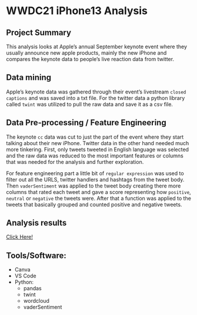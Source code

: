 # WWDC21 iPhone13 Analysis
## Project Summary
This analysis looks at Apple’s annual September keynote event where they usually announce new apple products, mainly the new iPhone and compares the keynote data to people’s live reaction data from twitter.
## Data mining 
Apple’s keynote data was gathered through their event’s livestream `closed captions` and was saved into a txt file. For the twitter data a python library called `twint` was utilized to pull the raw data and save it as a csv file.
## Data Pre-processing / Feature Engineering 
The keynote `cc` data was cut to just the part of the event where they start talking about their new iPhone. Twitter data in the other hand needed much more tinkering. First, only tweets tweeted in English language was selected and the raw data was reduced to the most important features or columns that was needed for the analysis and further exploration.

For feature engineering part a little bit of `regular expression` was used to filter out all the URLS, twitter handlers and hashtags from the tweet body. Then `vaderSentiment` was applied to the tweet body creating there more columns that rated each tweet and gave a score representing how `positive`, `neutral` or `negative` the tweets were. After that a function was applied to the tweets that basically grouped and counted positive and negative tweets. 
## Analysis results 
[Click Here!](Analysis_illustration_1.2.pdf)
## Tools/Software:
- Canva
- VS Code
- Python:
  -	pandas
  -	twint
  -	wordcloud
  -	vaderSentiment
